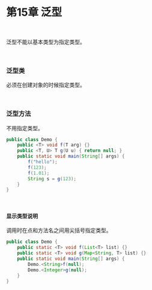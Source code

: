 # 第15章 泛型

​    

泛型不能以基本类型为指定类型。

​    

### 泛型类

必须在创建对象的时候指定类型。

​    

### 泛型方法

不用指定类型。

```java
public class Demo {
    public <T> void f(T arg) {} 
    public <T, U> T g(U u) { return null; }
    public static void main(String[] args) {
        f("hello");
        f(123);
        f(1.01);
        String s = g(123);
    }
}
```

​    

#### 显示类型说明

调用时在点和方法名之间用尖括号指定类型。

```java
public class Demo {
    public static <T> void f(List<T> list) {}
    public static <T> void g(Map<String, T> list) {}
    public static void main(String[] args) {
        Demo.<String>f(null);
        Demo.<Integer>g(null);
    }
}
```

